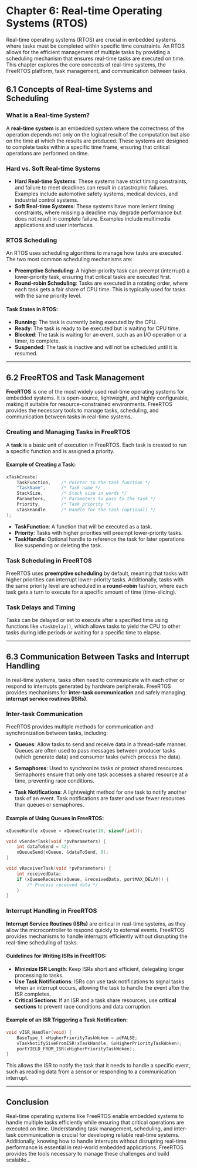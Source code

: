 
# Chapter 6: Real-time Operating Systems (RTOS)

Real-time operating systems (RTOS) are crucial in embedded systems where tasks must be completed within specific time constraints. An RTOS allows for the efficient management of multiple tasks by providing a scheduling mechanism that ensures real-time tasks are executed on time. This chapter explores the core concepts of real-time systems, the FreeRTOS platform, task management, and communication between tasks.

## 6.1 Concepts of Real-time Systems and Scheduling

### What is a Real-time System?

A **real-time system** is an embedded system where the correctness of the operation depends not only on the logical result of the computation but also on the time at which the results are produced. These systems are designed to complete tasks within a specific time frame, ensuring that critical operations are performed on time.

### Hard vs. Soft Real-time Systems
- **Hard Real-time Systems**: These systems have strict timing constraints, and failure to meet deadlines can result in catastrophic failures. Examples include automotive safety systems, medical devices, and industrial control systems.
- **Soft Real-time Systems**: These systems have more lenient timing constraints, where missing a deadline may degrade performance but does not result in complete failure. Examples include multimedia applications and user interfaces.

### RTOS Scheduling

An RTOS uses scheduling algorithms to manage how tasks are executed. The two most common scheduling mechanisms are:
- **Preemptive Scheduling**: A higher-priority task can preempt (interrupt) a lower-priority task, ensuring that critical tasks are executed first.
- **Round-robin Scheduling**: Tasks are executed in a rotating order, where each task gets a fair share of CPU time. This is typically used for tasks with the same priority level.

#### Task States in RTOS:
- **Running**: The task is currently being executed by the CPU.
- **Ready**: The task is ready to be executed but is waiting for CPU time.
- **Blocked**: The task is waiting for an event, such as an I/O operation or a timer, to complete.
- **Suspended**: The task is inactive and will not be scheduled until it is resumed.

---

## 6.2 FreeRTOS and Task Management

**FreeRTOS** is one of the most widely used real-time operating systems for embedded systems. It is open-source, lightweight, and highly configurable, making it suitable for resource-constrained environments. FreeRTOS provides the necessary tools to manage tasks, scheduling, and communication between tasks in real-time systems.

### Creating and Managing Tasks in FreeRTOS

A **task** is a basic unit of execution in FreeRTOS. Each task is created to run a specific function and is assigned a priority.

#### Example of Creating a Task:

```c
xTaskCreate(
    TaskFunction,    /* Pointer to the task function */
    "TaskName",      /* Task name */
    StackSize,       /* Stack size in words */
    Parameters,      /* Parameters to pass to the task */
    Priority,        /* Task priority */
    &TaskHandle      /* Handle for the task (optional) */
);
```

- **TaskFunction**: A function that will be executed as a task.
- **Priority**: Tasks with higher priorities will preempt lower-priority tasks.
- **TaskHandle**: Optional handle to reference the task for later operations like suspending or deleting the task.

### Task Scheduling in FreeRTOS
FreeRTOS uses **preemptive scheduling** by default, meaning that tasks with higher priorities can interrupt lower-priority tasks. Additionally, tasks with the same priority level are scheduled in a **round-robin** fashion, where each task gets a turn to execute for a specific amount of time (time-slicing).

### Task Delays and Timing
Tasks can be delayed or set to execute after a specified time using functions like `vTaskDelay()`, which allows tasks to yield the CPU to other tasks during idle periods or waiting for a specific time to elapse.

---

## 6.3 Communication Between Tasks and Interrupt Handling

In real-time systems, tasks often need to communicate with each other or respond to interrupts generated by hardware peripherals. FreeRTOS provides mechanisms for **inter-task communication** and safely managing **interrupt service routines (ISRs)**.

### Inter-task Communication

FreeRTOS provides multiple methods for communication and synchronization between tasks, including:

- **Queues**: Allow tasks to send and receive data in a thread-safe manner. Queues are often used to pass messages between producer tasks (which generate data) and consumer tasks (which process the data).
  
- **Semaphores**: Used to synchronize tasks or protect shared resources. Semaphores ensure that only one task accesses a shared resource at a time, preventing race conditions.

- **Task Notifications**: A lightweight method for one task to notify another task of an event. Task notifications are faster and use fewer resources than queues or semaphores.

#### Example of Using Queues in FreeRTOS:

```c
xQueueHandle xQueue = xQueueCreate(10, sizeof(int));

void vSenderTask(void *pvParameters) {
    int dataToSend = 42;
    xQueueSend(xQueue, &dataToSend, 0);
}

void vReceiverTask(void *pvParameters) {
    int receivedData;
    if (xQueueReceive(xQueue, &receivedData, portMAX_DELAY)) {
        /* Process received data */
    }
}
```

### Interrupt Handling in FreeRTOS

**Interrupt Service Routines (ISRs)** are critical in real-time systems, as they allow the microcontroller to respond quickly to external events. FreeRTOS provides mechanisms to handle interrupts efficiently without disrupting the real-time scheduling of tasks.

#### Guidelines for Writing ISRs in FreeRTOS:
- **Minimize ISR Length**: Keep ISRs short and efficient, delegating longer processing to tasks.
- **Use Task Notifications**: ISRs can use task notifications to signal tasks when an interrupt occurs, allowing the task to handle the event after the ISR completes.
- **Critical Sections**: If an ISR and a task share resources, use **critical sections** to prevent race conditions and data corruption.

#### Example of an ISR Triggering a Task Notification:

```c
void vISR_Handler(void) {
    BaseType_t xHigherPriorityTaskWoken = pdFALSE;
    vTaskNotifyGiveFromISR(xTaskHandle, &xHigherPriorityTaskWoken);
    portYIELD_FROM_ISR(xHigherPriorityTaskWoken);
}
```

This allows the ISR to notify the task that it needs to handle a specific event, such as reading data from a sensor or responding to a communication interrupt.

---

## Conclusion

Real-time operating systems like FreeRTOS enable embedded systems to handle multiple tasks efficiently while ensuring that critical operations are executed on time. Understanding task management, scheduling, and inter-task communication is crucial for developing reliable real-time systems. Additionally, knowing how to handle interrupts without disrupting real-time performance is essential in real-world embedded applications. FreeRTOS provides the tools necessary to manage these challenges and build scalable...
